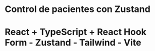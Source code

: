 # Control de pacientes con Zustand
# React + TypeScript + React Hook Form - Zustand - Tailwind - Vite